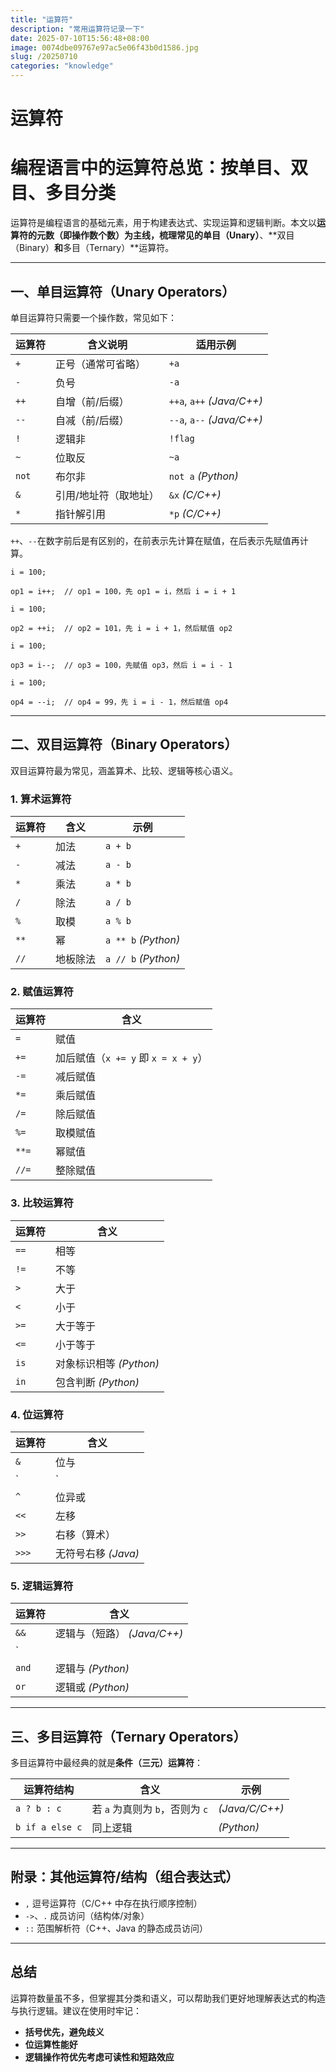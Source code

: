 ```yaml
---
title: "运算符"
description: "常用运算符记录一下"
date: 2025-07-10T15:56:48+08:00
image: 0074dbe09767e97ac5e06f43b0d1586.jpg
slug: /20250710
categories: "knowledge"
---
```


# 运算符

# 编程语言中的运算符总览：按单目、双目、多目分类

运算符是编程语言的基础元素，用于构建表达式、实现运算和逻辑判断。本文以**运算符的元数（即操作数个数）**为主线，梳理常见的**单目（Unary）**、**双目（Binary）**和**多目（Ternary）**运算符。

---

## 一、单目运算符（Unary Operators）

单目运算符只需要一个操作数，常见如下：

| 运算符 | 含义说明              | 适用示例                  |
| ------ | --------------------- | ------------------------- |
| `+`    | 正号（通常可省略）    | `+a`                      |
| `-`    | 负号                  | `-a`                      |
| `++`   | 自增（前/后缀）       | `++a`, `a++` *(Java/C++)* |
| `--`   | 自减（前/后缀）       | `--a`, `a--` *(Java/C++)* |
| `!`    | 逻辑非                | `!flag`                   |
| `~`    | 位取反                | `~a`                      |
| `not`  | 布尔非                | `not a` *(Python)*        |
| `&`    | 引用/地址符（取地址） | `&x` *(C/C++)*            |
| `*`    | 指针解引用            | `*p` *(C/C++)*            |

`++`、`--`在数字前后是有区别的，在前表示先计算在赋值，在后表示先赋值再计算。

```
i = 100;

op1 = i++;  // op1 = 100，先 op1 = i，然后 i = i + 1

i = 100;

op2 = ++i;  // op2 = 101，先 i = i + 1，然后赋值 op2

i = 100;

op3 = i--;  // op3 = 100，先赋值 op3，然后 i = i - 1

i = 100;

op4 = --i;  // op4 = 99，先 i = i - 1，然后赋值 op4
```



---

## 二、双目运算符（Binary Operators）

双目运算符最为常见，涵盖算术、比较、逻辑等核心语义。

### 1. 算术运算符

| 运算符 | 含义     | 示例                |
| ------ | -------- | ------------------- |
| `+`    | 加法     | `a + b`             |
| `-`    | 减法     | `a - b`             |
| `*`    | 乘法     | `a * b`             |
| `/`    | 除法     | `a / b`             |
| `%`    | 取模     | `a % b`             |
| `**`   | 幂       | `a ** b` *(Python)* |
| `//`   | 地板除法 | `a // b` *(Python)* |

### 2. 赋值运算符

| 运算符 | 含义                                |
| ------ | ----------------------------------- |
| `=`    | 赋值                                |
| `+=`   | 加后赋值（`x += y` 即 `x = x + y`） |
| `-=`   | 减后赋值                            |
| `*=`   | 乘后赋值                            |
| `/=`   | 除后赋值                            |
| `%=`   | 取模赋值                            |
| `**=`  | 幂赋值                              |
| `//=`  | 整除赋值                            |

### 3. 比较运算符

| 运算符 | 含义                      |
| ------ | ------------------------- |
| `==`   | 相等                      |
| `!=`   | 不等                      |
| `>`    | 大于                      |
| `<`    | 小于                      |
| `>=`   | 大于等于                  |
| `<=`   | 小于等于                  |
| `is`   | 对象标识相等   *(Python)* |
| `in`   | 包含判断       *(Python)* |

### 4. 位运算符

| 运算符 | 含义                |
| ------ | ------------------- |
| `&`    | 位与                |
| `|`    | 位或                |
| `^`    | 位异或              |
| `<<`   | 左移                |
| `>>`   | 右移（算术）        |
| `>>>`  | 无符号右移 *(Java)* |

### 5. 逻辑运算符

| 运算符 | 含义                        |
| ------ | --------------------------- |
| `&&`   | 逻辑与（短路） *(Java/C++)* |
| `||`   | 逻辑或（短路）              |
| `and`  | 逻辑与 *(Python)*           |
| `or`   | 逻辑或 *(Python)*           |

---

## 三、多目运算符（Ternary Operators）

多目运算符中最经典的就是**条件（三元）运算符**：

| 运算符结构      | 含义                            | 示例           |
| --------------- | ------------------------------- | -------------- |
| `a ? b : c`     | 若 `a` 为真则为 `b`，否则为 `c` | *(Java/C/C++)* |
| `b if a else c` | 同上逻辑                        | *(Python)*     |

---

## 附录：其他运算符/结构（组合表达式）

- `,` 逗号运算符（C/C++ 中存在执行顺序控制）
- `->`、`.` 成员访问（结构体/对象）
- `::` 范围解析符（C++、Java 的静态成员访问）

---

## 总结

运算符数量虽不多，但掌握其分类和语义，可以帮助我们更好地理解表达式的构造与执行逻辑。建议在使用时牢记：

- **括号优先，避免歧义**
- **位运算性能好**
- **逻辑操作符优先考虑可读性和短路效应**